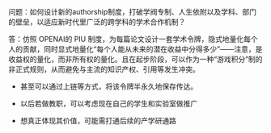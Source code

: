 问题：如何设计新的authorship制度，打破学阀专制、人生依附以及学科、部门的壁垒，以适应新时代里广泛的跨学科的学术合作机制？

答：仿照 OPENAI的 PIU 制度，为每篇论文设计一套学术令牌，隐式地量化每个人的贡献，同时显式地量化“每个人能从未来的潜在收益中分得多少”——注意，是收益权的量化，而非所有权的量化。且在起步阶段，可以作为一种“游戏积分”制的非正式规则，从而避免与主流的知识产权、引用等发生冲突。

- 甚至可以通过上链等方式，将该令牌半永久地保存传达。

- 以后若做教职，可以考虑现在自己的学生和实验室做推广

- 想真正体现其价值，可能需打通后续的产学研通路